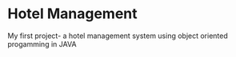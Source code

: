 # Hotel Management
 My first project- a hotel management system using object oriented progamming in JAVA
